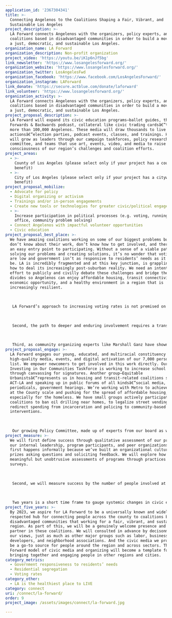 ```yaml
---
application_id: '2367304341'
title: >-
  Connecting Angelenos to the Coalitions Shaping a Fair, Vibrant, and
  Sustainable Los Angeles
project_description: >-
  LA Forward connects Angelenos with the organizers, policy experts, and
  coalitions based in disadvantaged communities in order to build a movement for
  a just, democratic, and sustainable Los Angeles.
organization_name: LA Forward
organization_description: Non-profit organization
project_video: 'https://youtu.be/iK1p6nJf5bg'
link_newsletter: 'https://www.losangelesforward.org/'
organization_website: 'https://www.losangelesforward.org/'
organization_twitter: LosAngelesFwd
organization_facebook: 'https://www.facebook.com/LosAngelesForward/'
organization_instagram: LAForward
link_donate: 'https://secure.actblue.com/donate/laforward'
link_volunteer: 'https://www.losangelesforward.org/'
organization_activity: >-
  LA Forward connects Angelenos with the organizers, policy experts, and
  coalitions based in disadvantaged communities in order to build a movement for
  a just, democratic, and sustainable Los Angeles.
project_proposal_description: >-
  LA Forward will expand its civic education programs—ballot guides, the LA
  Forwards & Backwards podcast, collateral like civic trading cardsâ€”to reach
  more than 100,000 Angelenos. These media will draw thousands to live
  actionsâ€”election parties, podcast events, classes, and trainings. Hundreds
  will grow as leaders through our campaign taskforces, policy research
  committee, and teams that use art, events, video, and media to raise
  consciousness of our region’s challenges and coalition efforts.
project_areas:
  - >-
    County of Los Angeles (please select only if your project has a countywide
    benefit)
  - >-
    City of Los Angeles (please select only if your project has a citywide
    benefit)
project_proposal_mobilize:
  - Advocate for policy
  - Digital organizing or activism
  - Trainings and/or in-person engagements
  - Create new tools or technologies for greater civic/political engagement
  - >-
    Increase participation in political processes (e.g. voting, running for
    office, community problem solving)
  - Connect Angelenos with impactful volunteer opportunities
  - Civic education
project_proposal_best_place: >-
  We have amazing coalitions working on some of our biggest problems but people
  don’t know about their work, don’t know how to get involved, and there is not
  an easy entry point to participating. Without a sense of a viable path toward
  solving our problems and creating solutions, it’s no wonder that voting rates
  are low and government isn’t as responsive to residents’ needs as it should
  be. LA is incredibly fragmented and at this key junction, is grappling with
  how to deal its increasingly post-suburban reality. We need an intentional
  effort to publicly and civilly debate these challenges and bridge these
  divides so Angelenos can enjoy affordable housing, transit connectivity,
  economic opportunity, and a healthy environment in a region that is
  increasingly resilient.
   
   
   
   LA Forward’s approach to increasing voting rates is not premised on the common concept of exhorting people to vote based on civic spirit or any kind of gimmicks. Our theory is that people will vote when they understand what’s at stake in the decisions made by LOCAL elected officials. When they comprehend the region’s big picture challenges and how those relate to their own interests and values, Angelenos will be far more motivated to participate. That’s the purpose of our popular and growing civic media, e.g. ballot guides, the LA Forwards & Backwards podcast, essays, collateral like civic trading cards, digital live steams of events—which aims to reach more than 100,00 Angelenos by 2020.
   
   
   
   Second, the path to deeper and enduring involvement requires a transition from the less active form of engagement with media and digital actions like petition-signing to participating in the interactive experiences of events, especially connecting with other people face-to-face. On its own, media can increase government responsiveness by letting officials know their actions are being tracked, but media’s greatest power can be as a funnel to draw people into hands-on work. That’s the purpose of our growing number of live actionsâ€”election parties, podcast events, classes, trainings, “take action” fairs, and neighborhood hangouts in places like parks, bars, cafes, & co-working spaces.
   
   
   
   Third, as community organizing experts like Marshall Ganz have shown, the only way to sustain mass involvement is by building organizations that enable individuals to take on increasing leadership responsibilities toward common purposes. We know that people are satisfied by participating in different ways and that the best way to be involved is with a group small enough that they can form meaningful relationships with each other. LA Forward is cultivating volunteer-led teams specific to various issues and methods of engagement. The main job of LA Forward’s staff and top leadership will be to act as organizersâ€”coaching volunteers to step up into leadership roles, providing guidance, and facilitating connections and trainings as necessary.
project_proposal_engage: >-
  LA Forward engages our young, educated, and multiracial constituency with
  high-quality media, events, and digital activation of our 7,000 person email
  list. We empower newcomers to get involved in this work directly. Our
  Investing in Our Communities Taskforce is working to increase school funding
  through canvassing for signatures. Another group—Equitable
  Urbanistsâ€”represents us in housing and transit-related coalitions such as
  ACT-LA and speaking up in public forums of all kindsâ€”social media,
  periodicals, government hearings. We’re working with Metro to achieve impact
  at the County scale and pushing for the spread of affordable housing,
  especially for the homeless. We have small groups actively participating in
  coalitions to ban oil drilling near homes, to legalize street vending, and to
  redirect spending from incarceration and policing to community-based
  interventions.
   
   
   
   Our growing Policy Committee, made up of experts from our board as well as newly activated participants, is responsible for our ballot guides, which reach more than 50,000 people each electoral cycle. We're growing a team of creative professionals who will use their talents in art, design, video, and other forms of media to raise consciousness of our region’s challenges and coalition efforts, on the model of our podcast has more than 30,000 downloads. And we have an expanding group of budding leaders who have already planned neighborhood hangouts, election parties, and Live Podcast events.
project_measure: >-
  We will first define success through qualitative assessment of our programs by
  our internal leadership, program participants, and peer organizations. This
  first happens informally because we’ve built an organizational culture that
  prizes asking questions and soliciting feedback. We will explore how to create
  meaningful but unobtrusive assessments of programs through practices like
  surveys.
   
   
   
   Second, we will measure success by the number of people involved at each level of our work—as viewers of our media (emails, podcasts, ballot guides, etc), as attendees at our live actions, as creators of our programs, and as leaders of our volunteer teams. We aim to reach 500,000 downloads of our podcast(s) by 2020, with at least 50,000 distinct listeners. We aspire for our ballot guides to reach at least 60,000 people each electoral cycle, with at least 20,000 of those being direct downloads of the full guide. By 2020, we plan to have engaged 3,000 people at in-person events and to have involved 250 people in the work of our volunteer teams. Finally, we intend to have recruited and coached 50 people as leaders of our various teams.
   
   
   
   Two years is a short time frame to gauge systemic changes in civic engagement, much less for issues such as residential segregation. However, we will search out other indicators to evaluate the success of our work such as increases in down-ballot voting on propositions and the number of people who’ve attend city hearing and contacted their elected officials.
project_five_years: >-
  By 2023, we aspire for LA Forward to be a universally known and widely
  respected hub for connecting people across the county to coalitions based in
  disadvantaged communities that working for a fair, vibrant, and sustainable LA
  region. As part of this, we will be a genuinely welcome presence and good
  partner in these coalitions. We will consulted in advance by decisonmakers for
  our views, just as much as other major groups such as labor, business,
  developers, and neighborhood associations. And the civic media we produce will
  be a go-to source for people around the region and across sectors. The LA
  Forward model of civic media and organizing will become a template for
  bringing together and engaging people in other regions and cities.
category_metrics:
  - Government responsiveness to residents’ needs
  - Residential segregation
  - Voting rates
category_other:
  - LA is the healthiest place to LIVE
category: connect
uri: /connect/la-forward/
order: 9
project_image: /assets/images/connect/la-forward.jpg

---
```

